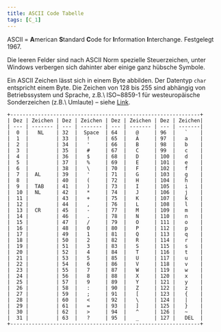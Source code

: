 ```yaml
---
title: ASCII Code Tabelle
tags: [C_1]
---
```


ASCII = **A**merican **S**tandard **C**ode for **I**nformation **I**nterchange. Festgelegt 1967.

Die leeren Felder sind nach ASCII Norm spezielle Steuerzeichen, unter Windows verbergen sich dahinter aber einige ganz hübsche Symbole.

Ein ASCII Zeichen lässt sich in einem Byte abbilden. Der Datentyp `char` entspricht einem Byte. Die Zeichen von 128 bis 255 sind abhängig von Betriebssystem und Sprache, z.B.\ ISO~8859-1 für westeuropäische Sonderzeichen (z.B.\ Umlaute) – siehe [Link](http://de.wikipedia.org/wiki/ISO_8859-1).


```
+--------------------------------------------------------------+
| Dez | Zeichen | Dez | Zeichen | Dez | Zeichen | Dez | Zeichen|
| --- | ------- | --- | ------- | --- | ------- | --- | -------|
|  0  |   NL    | 32  |  Space  | 64  |   @     | 96  |   `    |
|  1  |         | 33  |   !     | 65  |   A     | 97  |   a    |
|  2  |         | 34  |   '     | 66  |   B     | 98  |   b    |
|  3  |         | 35  |   #     | 67  |   C     | 99  |   c    |
|  4  |         | 36  |   $     | 68  |   D     | 100 |   d    |
|  5  |         | 37  |   %     | 69  |   E     | 101 |   e    |
|  6  |         | 38  |   \     | 70  |   F     | 102 |   f    |
|  7  |  AL     | 39  |   '     | 71  |   G     | 103 |   g    |
|  8  |         | 40  |   (     | 72  |   H     | 104 |   h    |
|  9  |  TAB    | 41  |   )     | 73  |   I     | 105 |   i    |
|  10 |  NL     | 42  |   *     | 74  |   J     | 106 |   j    |
|  11 |         | 43  |   +     | 75  |   K     | 107 |   k    |
|  12 |         | 44  |   ,     | 76  |   L     | 108 |   l    |
|  13 |  CR     | 45  |   -     | 77  |   M     | 109 |   m    |
|  14 |         | 46  |   .     | 78  |   N     | 110 |   n    |
|  15 |         | 47  |   /     | 79  |   O     | 111 |   o    |
|  16 |         | 48  |   0     | 80  |   P     | 112 |   p    |
|  17 |         | 49  |   1     | 81  |   Q     | 113 |   q    |
|  18 |         | 50  |   2     | 82  |   R     | 114 |   r    |
|  19 |         | 51  |   3     | 83  |   S     | 115 |   s    |
|  20 |         | 52  |   4     | 84  |   T     | 116 |   t    |
|  21 |         | 53  |   5     | 85  |   U     | 117 |   u    |
|  22 |         | 54  |   6     | 86  |   V     | 118 |   v    |
|  23 |         | 55  |   7     | 87  |   W     | 119 |   w    |
|  24 |         | 56  |   8     | 88  |   X     | 120 |   x    |
|  25 |         | 57  |   9     | 89  |   Y     | 121 |   y    |
|  26 |         | 58  |   :     | 90  |   Z     | 122 |   z    |
|  27 |         | 59  |   ;     | 91  |   [     | 123 |   {    |
|  28 |         | 60  |   <     | 92  |   \     | 124 |   |    |
|  29 |         | 61  |   =     | 93  |   ]     | 125 |   }    |
|  30 |         | 62  |   >     | 94  |   ^     | 126 |   ~    |
|  31 |         | 63  |   ?     | 95  |   _     | 127 |   DEL  |
+--------------------------------------------------------------+
```




